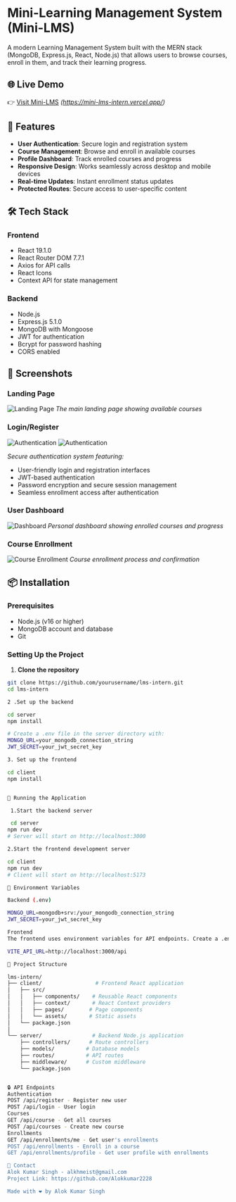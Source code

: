 # Mini-Learning Management System (Mini-LMS)

A modern Learning Management System built with the MERN stack (MongoDB, Express.js, React, Node.js) that allows users to browse courses, enroll in them, and track their learning progress.

## 🌐 Live Demo

👉 [Visit Mini-LMS](#) *(https://mini-lms-intern.vercel.app/)*   


## 🚀 Features

- **User Authentication**: Secure login and registration system
- **Course Management**: Browse and enroll in available courses
- **Profile Dashboard**: Track enrolled courses and progress
- **Responsive Design**: Works seamlessly across desktop and mobile devices
- **Real-time Updates**: Instant enrollment status updates
- **Protected Routes**: Secure access to user-specific content

## 🛠️ Tech Stack

### Frontend
- React 19.1.0
- React Router DOM 7.7.1
- Axios for API calls
- React Icons
- Context API for state management

### Backend
- Node.js
- Express.js 5.1.0
- MongoDB with Mongoose
- JWT for authentication
- Bcrypt for password hashing
- CORS enabled



## 📸 Screenshots

### Landing Page
![Landing Page](./screenshots/ui.png)
*The main landing page showing available courses*

### Login/Register
![Authentication](./screenshots/login.png)
![Authentication](./screenshots/register.png)


*Secure authentication system featuring:*
- User-friendly login and registration interfaces
- JWT-based authentication
- Password encryption and secure session management
- Seamless enrollment access after authentication

### User Dashboard
![Dashboard](./screenshots/data.png)
*Personal dashboard showing enrolled courses and progress*

### Course Enrollment
![Course Enrollment](./screenshots/enrollment.png)
*Course enrollment process and confirmation*

## 📦 Installation

### Prerequisites
- Node.js (v16 or higher)
- MongoDB account and database
- Git

### Setting Up the Project

1. **Clone the repository**
```bash
git clone https://github.com/yourusername/lms-intern.git
cd lms-intern

2 .Set up the backend

cd server
npm install

# Create a .env file in the server directory with:
MONGO_URL=your_mongodb_connection_string
JWT_SECRET=your_jwt_secret_key

3. Set up the frontend

cd client
npm install


🚀 Running the Application

 1.Start the backend server

 cd server
npm run dev
# Server will start on http://localhost:3000

2.Start the frontend development server

cd client
npm run dev
# Client will start on http://localhost:5173

🔑 Environment Variables

Backend (.env)

MONGO_URL=mongodb+srv:/your_mongodb_connection_string
JWT_SECRET=your_jwt_secret_key

Frontend
The frontend uses environment variables for API endpoints. Create a .env file in the client directory:

VITE_API_URL=http://localhost:3000/api

📁 Project Structure

lms-intern/
├── client/                 # Frontend React application
│   ├── src/
│   │   ├── components/    # Reusable React components
│   │   ├── context/       # React Context providers
│   │   ├── pages/        # Page components
│   │   └── assets/       # Static assets
│   └── package.json
│
└── server/                # Backend Node.js application
    ├── controllers/      # Route controllers
    ├── models/          # Database models
    ├── routes/          # API routes
    ├── middleware/      # Custom middleware
    └── package.json


🔒 API Endpoints
Authentication
POST /api/register - Register new user
POST /api/login - User login
Courses
GET /api/course - Get all courses
POST /api/courses - Create new course
Enrollments
GET /api/enrollments/me - Get user's enrollments
POST /api/enrollments - Enroll in a course
GET /api/enrollments/profile - Get user profile with enrollments

🤝 Contact
Alok Kumar Singh - alkhmeist@gmail.com
Project Link: https://github.com/Alokkumar2228

Made with ❤️ by Alok Kumar Singh
